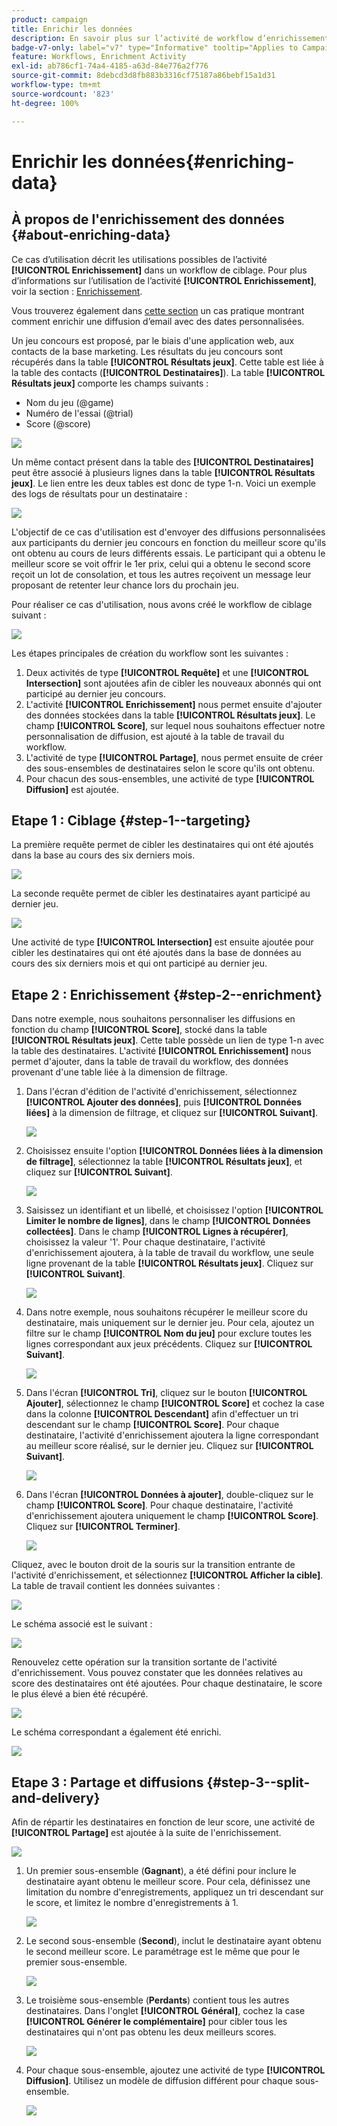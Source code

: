 ```yaml
---
product: campaign
title: Enrichir les données
description: En savoir plus sur l’activité de workflow d’enrichissement
badge-v7-only: label="v7" type="Informative" tooltip="Applies to Campaign Classic v7 only"
feature: Workflows, Enrichment Activity
exl-id: ab786cf1-74a4-4185-a63d-84e776a2f776
source-git-commit: 8debcd3d8fb883b3316cf75187a86bebf15a1d31
workflow-type: tm+mt
source-wordcount: '823'
ht-degree: 100%

---
```


# Enrichir les données{#enriching-data}



## À propos de l&#39;enrichissement des données {#about-enriching-data}

Ce cas d’utilisation décrit les utilisations possibles de l’activité **[!UICONTROL Enrichissement]** dans un workflow de ciblage. Pour plus d’informations sur l’utilisation de l’activité **[!UICONTROL Enrichissement]**, voir la section : [Enrichissement](enrichment.md).

Vous trouverez également dans [cette section](email-enrichment-with-custom-date-fields.md) un cas pratique montrant comment enrichir une diffusion d’email avec des dates personnalisées.

Un jeu concours est proposé, par le biais d&#39;une application web, aux contacts de la base marketing. Les résultats du jeu concours sont récupérés dans la table **[!UICONTROL Résultats jeux]**. Cette table est liée à la table des contacts (**[!UICONTROL Destinataires]**). La table **[!UICONTROL Résultats jeux]** comporte les champs suivants :

* Nom du jeu (@game)
* Numéro de l&#39;essai (@trial)
* Score (@score)

![](assets/uc1_enrich_1.png)

Un même contact présent dans la table des **[!UICONTROL Destinataires]** peut être associé à plusieurs lignes dans la table **[!UICONTROL Résultats jeux]**. Le lien entre les deux tables est donc de type 1-n. Voici un exemple des logs de résultats pour un destinataire :

![](assets/uc1_enrich_2.png)

L&#39;objectif de ce cas d&#39;utilisation est d&#39;envoyer des diffusions personnalisées aux participants du dernier jeu concours en fonction du meilleur score qu&#39;ils ont obtenu au cours de leurs différents essais. Le participant qui a obtenu le meilleur score se voit offrir le 1er prix, celui qui a obtenu le second score reçoit un lot de consolation, et tous les autres reçoivent un message leur proposant de retenter leur chance lors du prochain jeu.

Pour réaliser ce cas d&#39;utilisation, nous avons créé le workflow de ciblage suivant :

![](assets/uc1_enrich_3.png)

Les étapes principales de création du workflow sont les suivantes :

1. Deux activités de type **[!UICONTROL Requête]** et une **[!UICONTROL Intersection]** sont ajoutées afin de cibler les nouveaux abonnés qui ont participé au dernier jeu concours.
1. L&#39;activité **[!UICONTROL Enrichissement]** nous permet ensuite d&#39;ajouter des données stockées dans la table **[!UICONTROL Résultats jeux]**. Le champ **[!UICONTROL Score]**, sur lequel nous souhaitons effectuer notre personnalisation de diffusion, est ajouté à la table de travail du workflow.
1. L&#39;activité de type **[!UICONTROL Partage]**, nous permet ensuite de créer des sous-ensembles de destinataires selon le score qu&#39;ils ont obtenu.
1. Pour chacun des sous-ensembles, une activité de type **[!UICONTROL Diffusion]** est ajoutée.

## Etape 1 : Ciblage {#step-1--targeting}

La première requête permet de cibler les destinataires qui ont été ajoutés dans la base au cours des six derniers mois.

![](assets/uc1_enrich_4.png)

La seconde requête permet de cibler les destinataires ayant participé au dernier jeu.

![](assets/uc1_enrich_5.png)

Une activité de type **[!UICONTROL Intersection]** est ensuite ajoutée pour cibler les destinataires qui ont été ajoutés dans la base de données au cours des six derniers mois et qui ont participé au dernier jeu.

## Etape 2 : Enrichissement {#step-2--enrichment}

Dans notre exemple, nous souhaitons personnaliser les diffusions en fonction du champ **[!UICONTROL Score]**, stocké dans la table **[!UICONTROL Résultats jeux]**. Cette table possède un lien de type 1-n avec la table des destinataires. L&#39;activité **[!UICONTROL Enrichissement]** nous permet d&#39;ajouter, dans la table de travail du workflow, des données provenant d&#39;une table liée à la dimension de filtrage.

1. Dans l&#39;écran d&#39;édition de l&#39;activité d&#39;enrichissement, sélectionnez **[!UICONTROL Ajouter des données]**, puis **[!UICONTROL Données liées]** à la dimension de filtrage, et cliquez sur **[!UICONTROL Suivant]**.

   ![](assets/uc1_enrich_6.png)

1. Choisissez ensuite l&#39;option **[!UICONTROL Données liées à la dimension de filtrage]**, sélectionnez la table **[!UICONTROL Résultats jeux]**, et cliquez sur **[!UICONTROL Suivant]**.

   ![](assets/uc1_enrich_7.png)

1. Saisissez un identifiant et un libellé, et choisissez l&#39;option **[!UICONTROL Limiter le nombre de lignes]**, dans le champ **[!UICONTROL Données collectées]**. Dans le champ **[!UICONTROL Lignes à récupérer]**, choisissez la valeur &#39;1&#39;. Pour chaque destinataire, l&#39;activité d&#39;enrichissement ajoutera, à la table de travail du workflow, une seule ligne provenant de la table **[!UICONTROL Résultats jeux]**. Cliquez sur **[!UICONTROL Suivant]**.

   ![](assets/uc1_enrich_8.png)

1. Dans notre exemple, nous souhaitons récupérer le meilleur score du destinataire, mais uniquement sur le dernier jeu. Pour cela, ajoutez un filtre sur le champ **[!UICONTROL Nom du jeu]** pour exclure toutes les lignes correspondant aux jeux précédents. Cliquez sur **[!UICONTROL Suivant]**.

   ![](assets/uc1_enrich_9.png)

1. Dans l&#39;écran **[!UICONTROL Tri]**, cliquez sur le bouton **[!UICONTROL Ajouter]**, sélectionnez le champ **[!UICONTROL Score]** et cochez la case dans la colonne **[!UICONTROL Descendant]** afin d&#39;effectuer un tri descendant sur le champ **[!UICONTROL Score]**. Pour chaque destinataire, l&#39;activité d&#39;enrichissement ajoutera la ligne correspondant au meilleur score réalisé, sur le dernier jeu. Cliquez sur **[!UICONTROL Suivant]**.

   ![](assets/uc1_enrich_10.png)

1. Dans l&#39;écran **[!UICONTROL Données à ajouter]**, double-cliquez sur le champ **[!UICONTROL Score]**. Pour chaque destinataire, l&#39;activité d&#39;enrichissement ajoutera uniquement le champ **[!UICONTROL Score]**. Cliquez sur **[!UICONTROL Terminer]**.

   ![](assets/uc1_enrich_11.png)

Cliquez, avec le bouton droit de la souris sur la transition entrante de l&#39;activité d&#39;enrichissement, et sélectionnez **[!UICONTROL Afficher la cible]**. La table de travail contient les données suivantes :

![](assets/uc1_enrich_13.png)

Le schéma associé est le suivant :

![](assets/uc1_enrich_15.png)

Renouvelez cette opération sur la transition sortante de l&#39;activité d&#39;enrichissement. Vous pouvez constater que les données relatives au score des destinataires ont été ajoutées. Pour chaque destinataire, le score le plus élevé a bien été récupéré.

![](assets/uc1_enrich_12.png)

Le schéma correspondant a également été enrichi.

![](assets/uc1_enrich_14.png)

## Etape 3 : Partage et diffusions {#step-3--split-and-delivery}

Afin de répartir les destinataires en fonction de leur score, une activité de **[!UICONTROL Partage]** est ajoutée à la suite de l&#39;enrichissement.

![](assets/uc1_enrich_18.png)

1. Un premier sous-ensemble (**Gagnant**), a été défini pour inclure le destinataire ayant obtenu le meilleur score. Pour cela, définissez une limitation du nombre d&#39;enregistrements, appliquez un tri descendant sur le score, et limitez le nombre d&#39;enregistrements à 1.

   ![](assets/uc1_enrich_16.png)

1. Le second sous-ensemble (**Second**), inclut le destinataire ayant obtenu le second meilleur score. Le paramétrage est le même que pour le premier sous-ensemble.

   ![](assets/uc1_enrich_17.png)

1. Le troisième sous-ensemble (**Perdants**) contient tous les autres destinataires. Dans l&#39;onglet **[!UICONTROL Général]**, cochez la case **[!UICONTROL Générer le complémentaire]** pour cibler tous les destinataires qui n&#39;ont pas obtenu les deux meilleurs scores.

   ![](assets/uc1_enrich_19.png)

1. Pour chaque sous-ensemble, ajoutez une activité de type **[!UICONTROL Diffusion]**. Utilisez un modèle de diffusion différent pour chaque sous-ensemble.

   ![](assets/uc1_enrich_20.png)
